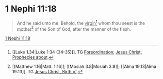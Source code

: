 # 1 Nephi 11:18

> And he said unto me: Behold, the <u>virgin</u>[^a] whom thou seest is the <u>mother</u>[^b] of the Son of God, after the manner of the flesh.

[1 Nephi 11:18](https://www.churchofjesuschrist.org/study/scriptures/bofm/1-ne/11?lang=eng&id=p18#p18)


[^a]: [[Luke 1.34|Luke 1:34 (34-35)]]. TG [Foreordination](https://www.churchofjesuschrist.org/study/scriptures/tg/foreordination?lang=eng); [Jesus Christ, Prophecies about](https://www.churchofjesuschrist.org/study/scriptures/tg/jesus-christ-prophecies-about?lang=eng).
[^b]: [[Matthew 1.16|Matt. 1:16]]; [[Mosiah 3.8|Mosiah 3:8]]; [[Alma 19.13|Alma 19:13]]. TG [Jesus Christ, Birth of](https://www.churchofjesuschrist.org/study/scriptures/tg/jesus-christ-birth-of?lang=eng).
